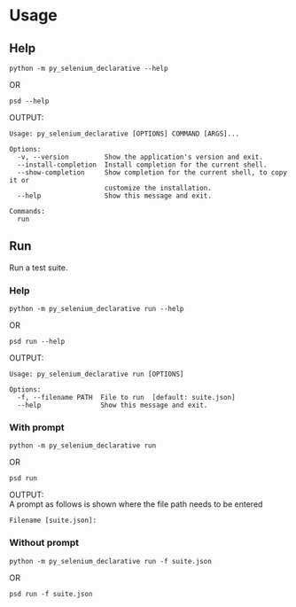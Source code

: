 # Usage
## Help
```shell
python -m py_selenium_declarative --help
```
OR
```shell
psd --help
```
OUTPUT:<br/>
```text
Usage: py_selenium_declarative [OPTIONS] COMMAND [ARGS]...

Options:
  -v, --version         Show the application's version and exit.
  --install-completion  Install completion for the current shell.
  --show-completion     Show completion for the current shell, to copy it or
                        customize the installation.
  --help                Show this message and exit.

Commands:
  run
```
## Run
Run a test suite.
### Help
```shell
python -m py_selenium_declarative run --help
```
OR
```shell
psd run --help
```
OUTPUT:<br/>
```text
Usage: py_selenium_declarative run [OPTIONS]

Options:
  -f, --filename PATH  File to run  [default: suite.json]
  --help               Show this message and exit.
```

### With prompt
```shell
python -m py_selenium_declarative run
```
OR
```shell
psd run
```
OUTPUT:<br/>
A prompt as follows is shown where the file path needs to be entered
```text
Filename [suite.json]: 
```

### Without prompt
```shell
python -m py_selenium_declarative run -f suite.json
```
OR
```shell
psd run -f suite.json
```